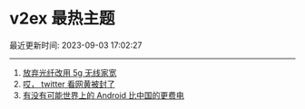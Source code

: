 # v2ex 最热主题

最近更新时间: 2023-09-03 17:02:27

--- 
1. [放弃光纤改用 5g 无线家宽](https://www.v2ex.com/t/970460) 
2. [哎， twitter 看网黄被封了](https://www.v2ex.com/t/970467) 
3. [有没有可能世界上的 Android 比中国的更费电](https://www.v2ex.com/t/970505) 
